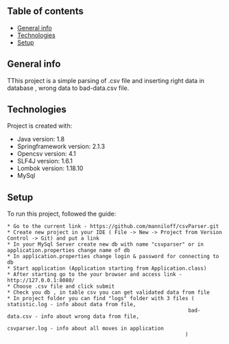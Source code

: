 ## Table of contents
* [General info](#general-info)
* [Technologies](#technologies)
* [Setup](#setup)

## General info
TThis project is a simple parsing of .csv file and inserting right data  in database , wrong data to bad-data.csv file.

## Technologies
Project is created with:
* Java version: 1.8
* Springframework version: 2.1.3
* Opencsv version: 4.1
* SLF4J version: 1.6.1
* Lombok version: 1.18.10
* MySql


## Setup
To run this project, followed the guide:

```
* Go to the current link - https://github.com/manniloff/csvParser.git
* Create new project in your IDE ( File -> New -> Project from Version Control -> Git) and put a link
* In your MySql Server create new db with name "csvparser" or in application.properties change name of db
* In application.properties change login & password for connecting to db
* Start application (Application starting from Application.class)
* After starting go to the your browser and access link - http://127.0.0.1:8080/
* Choose .csv file and click submit
* Check you db , in table csv you can get validated data from file
* In project folder you can find "logs" folder with 3 files ( statistic.log - info about data from file,
                                                           bad-data.csv - info about wrong data from file,
                                                           csvparser.log - info about all moves in application
                                                          )
```